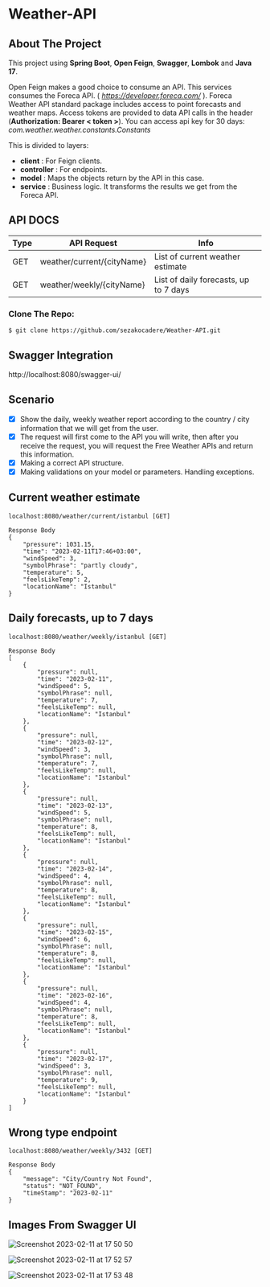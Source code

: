 # Weather-API

## About The Project

This project using **Spring Boot**, **Open Feign**, **Swagger**, **Lombok** and **Java 17**.

Open Feign makes a good choice to consume an API. This services consumes the Foreca API. ( *https://developer.foreca.com/* ).
Foreca Weather API standard package includes access to point forecasts and weather maps.
Access tokens are provided to data API calls in the header (**Authorization: Bearer < token >**). You can access api key for 30 days: *com.weather.weather.constants.Constants*



This is divided to layers:

+ **client** : For Feign clients.
+ **controller** : For endpoints.
+ **model** : Maps the objects return by the API in this case.
+ **service** : Business logic. It transforms the results we get from the Foreca API.


## API DOCS

Type | API Request | Info |
|--|--|--|
| GET | weather/current/{cityName}|List of current weather estimate|
| GET | weather/weekly/{cityName} |List of daily forecasts, up to 7 days|


### Clone The Repo:
``` $ git clone https://github.com/sezakocadere/Weather-API.git ```


## Swagger Integration
http://localhost:8080/swagger-ui/


## Scenario
- [x] Show the daily, weekly weather report according to the country / city information that we will get from the user.
- [x] The request will first come to the API you will write, then after you receive the request, you will request the Free Weather APIs and return this information.
- [x] Making a correct API structure.
- [x] Making validations on your model or parameters. Handling exceptions.

## Current weather estimate
```
localhost:8080/weather/current/istanbul [GET]

Response Body
{
    "pressure": 1031.15,
    "time": "2023-02-11T17:46+03:00",
    "windSpeed": 3,
    "symbolPhrase": "partly cloudy",
    "temperature": 5,
    "feelsLikeTemp": 2,
    "locationName": "Istanbul"
}
```

## Daily forecasts, up to 7 days 
```
localhost:8080/weather/weekly/istanbul [GET]

Response Body
[
    {
        "pressure": null,
        "time": "2023-02-11",
        "windSpeed": 5,
        "symbolPhrase": null,
        "temperature": 7,
        "feelsLikeTemp": null,
        "locationName": "Istanbul"
    },
    {
        "pressure": null,
        "time": "2023-02-12",
        "windSpeed": 3,
        "symbolPhrase": null,
        "temperature": 7,
        "feelsLikeTemp": null,
        "locationName": "Istanbul"
    },
    {
        "pressure": null,
        "time": "2023-02-13",
        "windSpeed": 5,
        "symbolPhrase": null,
        "temperature": 8,
        "feelsLikeTemp": null,
        "locationName": "Istanbul"
    },
    {
        "pressure": null,
        "time": "2023-02-14",
        "windSpeed": 4,
        "symbolPhrase": null,
        "temperature": 8,
        "feelsLikeTemp": null,
        "locationName": "Istanbul"
    },
    {
        "pressure": null,
        "time": "2023-02-15",
        "windSpeed": 6,
        "symbolPhrase": null,
        "temperature": 8,
        "feelsLikeTemp": null,
        "locationName": "Istanbul"
    },
    {
        "pressure": null,
        "time": "2023-02-16",
        "windSpeed": 4,
        "symbolPhrase": null,
        "temperature": 8,
        "feelsLikeTemp": null,
        "locationName": "Istanbul"
    },
    {
        "pressure": null,
        "time": "2023-02-17",
        "windSpeed": 3,
        "symbolPhrase": null,
        "temperature": 9,
        "feelsLikeTemp": null,
        "locationName": "Istanbul"
    }
]
```
## Wrong type endpoint
```
localhost:8080/weather/weekly/3432 [GET]

Response Body
{
    "message": "City/Country Not Found",
    "status": "NOT_FOUND",
    "timeStamp": "2023-02-11"
}
```

## Images From Swagger UI

![Screenshot 2023-02-11 at 17 50 50](https://user-images.githubusercontent.com/38151013/218265478-3268941a-89b2-4c07-9330-2edcf954c2fd.png)

![Screenshot 2023-02-11 at 17 52 57](https://user-images.githubusercontent.com/38151013/218265489-7b15301f-9b01-47a0-99eb-b5df23e22a5d.png)

![Screenshot 2023-02-11 at 17 53 48](https://user-images.githubusercontent.com/38151013/218265492-de0e10cd-0560-4b46-8911-5c1b44b83e69.png)

